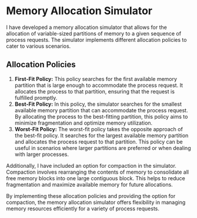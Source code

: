 # Memory Allocation Simulator
<!DOCTYPE html>
<html>
<body>
  <p>
    I have developed a memory allocation simulator that allows for the allocation of variable-sized partitions of memory to a given sequence of process requests. The simulator implements different allocation policies to cater to various scenarios.
  </p>

  <h2>Allocation Policies</h2>
  <ol>
    <li>
      <strong>First-Fit Policy:</strong> This policy searches for the first available memory partition that is large enough to accommodate the process request. It allocates the process to that partition, ensuring that the request is fulfilled promptly.
    </li>
    <li>
      <strong>Best-Fit Policy:</strong> In this policy, the simulator searches for the smallest available memory partition that can accommodate the process request. By allocating the process to the best-fitting partition, this policy aims to minimize fragmentation and optimize memory utilization.
    </li>
    <li>
      <strong>Worst-Fit Policy:</strong> The worst-fit policy takes the opposite approach of the best-fit policy. It searches for the largest available memory partition and allocates the process request to that partition. This policy can be useful in scenarios where larger partitions are preferred or when dealing with larger processes.
    </li>
  </ol>

  <p>
    Additionally, I have included an option for compaction in the simulator. Compaction involves rearranging the contents of memory to consolidate all free memory blocks into one large contiguous block. This helps to reduce fragmentation and maximize available memory for future allocations.
  </p>

  <p>
    By implementing these allocation policies and providing the option for compaction, the memory allocation simulator offers flexibility in managing memory resources efficiently for a variety of process requests.
  </p>
</body>
</html>

 <!--
Input will be as follows:  
- Number of partition  
- Partition name and its size.  
- Number of process requests.  
- Process name and its size.  
- Selected policy by the user.  
  
Sample input:  
Enter number of partition:  
6  
Enter number of partition:  
Partition0 90  
Enter number of partition:  
Partition1 20  
Enter number of partition:  
Partition2 5  
Enter number of partition:  
Partition3 30  
Enter number of partition:  
Partition4 120  
Enter number of partition:  
Partition5 80  
Enter number of processes:  
4  
Process name and its size:  
Process1 15  
Process name and its size:  
Process2 90  
Process name and its size:  
Process3 30  
Process name and its size:  
Process4 100  
Select the policy you want to apply:  
1. First fit  
2. Worst fit  
3. Best fit  

Select policy:  
1  
Partition 0 (15 KB) => Process 1  
Partition 6 (30 KB) => Process 3  
Partition 8 (45 KB) => External fragment  
Partition 1 (20 KB) => External fragment  
Partition 2 (5 KB) => External fragment  
Partition 3 (30 KB) => External fragment  
Partition 4 (90 KB) => Process 2  
Partition 7 (30 KB) => External fragment  
Partition 5 (80 KB) => External fragment  
Process 4 can not be allocated  
Do you want to compact? 1.yes 2.no  
1  
Partition 0 (15 KB) => Process 1  
Partition 6 (30 KB) => Process 3  
Partition 4 (90 KB) => Process 2  
Partition 9 (100 KB) => Process 4  
Partition 10 (110 KB) => External fragment  
Select policy:  
2  
Partition 0 (90 KB) => Process 2  
Partition 1 (15 KB) => Process 1  
Partition 6 (5 KB) => External fragment  
Partition 2 (5 KB) => External fragment  
Partition 3 (30 KB) => Process 3  
Partition 4 (100 KB) => Process 4  
Partition 7 (20 KB) => External fragment  
Partition 5 (80 KB) => External fragment  

Do you want to compact? 1.yes 2.no  
1  
Partition 0 (90 KB) => Process 2  
Partition 1 (15 KB) => Process 1  
Partition 3 (30 KB) => Process 3  
Partition 4 (100 KB) => Process 4  
Partition 8 (110 KB) => External fragment  
Select policy:  
3  
Partition 0 (30 KB) => Process 3  
Partition 8 (60 KB) => External fragment  
Partition 1 (20 KB) => External fragment  
Partition 2 (5 KB) => External fragment  
Partition 3 (30 KB) => External fragment  
Partition 4 (15 KB) => Process 1  
Partition 6 (90 KB) => Process 2  
Partition 7 (15 KB) => External fragment  
Partition 5 (80 KB) => External fragment  
Process 4 can not be allocated  
Do you want to compact? 1.yes 2.no  
2  
-->
